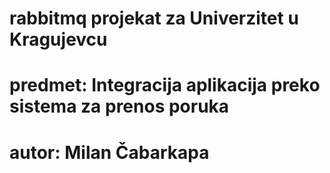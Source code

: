 # rabbitmq projekat za Univerzitet u Kragujevcu
# predmet: Integracija aplikacija preko sistema za prenos poruka
# autor: Milan Čabarkapa
